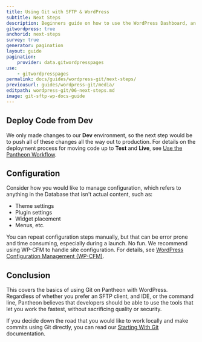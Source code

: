```yaml
---
title: Using Git with SFTP & WordPress
subtitle: Next Steps
description: Beginners guide on how to use the WordPress Dashboard, an SFTP client, and your text editor of choice to work quickly, safely and easily on Pantheon's Git-based platform.
gitwordpress: true
anchorid: next-steps
survey: true
generator: pagination
layout: guide
pagination:
    provider: data.gitwordpresspages
use:
    - gitwordpresspages
permalink: docs/guides/wordpress-git/next-steps/
previousurl: guides/wordpress-git/media/
editpath: wordpress-git/06-next-steps.md
image: git-sftp-wp-docs-guide
---
```


## Deploy Code from Dev
We only made changes to our **<span class="glyphicons glyphicons-wrench" aria-hidden="true"></span> Dev** environment, so the next step would be to push all of these changes all the way out to production. For details on the deployment process for moving code up to **<span class="glyphicons glyphicons-equalizer" aria-hidden="true"></span> Test** and **<span class="glyphicons glyphicons-cardio" aria-hidden="true"></span> Live**, see [Use the Pantheon Workflow](/docs/pantheon-workflow/).

## Configuration
Consider how you would like to manage configuration, which refers to anything in the Database that isn't actual content, such as:

- Theme settings
- Plugin settings
- Widget placement
- Menus, etc.

You can repeat configuration steps manually, but that can be error prone and time consuming, especially during a launch. No fun. We recommend using WP-CFM to handle site configuration. For details, see [WordPress Configuration Management (WP-CFM)](/docs/wp-cfm/).

## Conclusion
This covers the basics of using Git on Pantheon with WordPress. Regardless of whether you prefer an SFTP client, and IDE, or the command line, Pantheon believes that developers should be able to use the tools that let you work the fastest, without sacrificing quality or security.

If you decide down the road that you would like to work locally and make commits using Git directly, you can read our [Starting With Git](/docs/git/) documentation.
